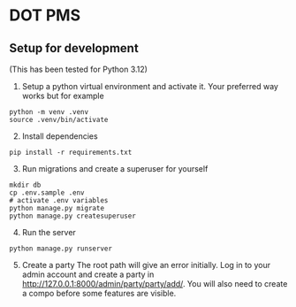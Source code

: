 # DOT PMS

## Setup for development
(This has been tested for Python 3.12)

1. Setup a python virtual environment and activate it. Your preferred way works but for example
```
python -m venv .venv
source .venv/bin/activate
```
2. Install dependencies
```
pip install -r requirements.txt
```
3. Run migrations and create a superuser for yourself
```
mkdir db
cp .env.sample .env
# activate .env variables
python manage.py migrate
python manage.py createsuperuser
```
4. Run the server
```
python manage.py runserver
```

5. Create a party
The root path will give an error initially. Log in to your admin account and create a party in http://127.0.0.1:8000/admin/party/party/add/. You will also need to create a compo before some features are visible.